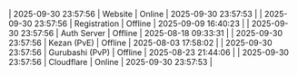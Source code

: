 | 2025-09-30 23:57:56 | Website | Online | 2025-09-30 23:57:53 |
| 2025-09-30 23:57:56 | Registration | Offline | 2025-09-09 16:40:23 |
| 2025-09-30 23:57:56 | Auth Server | Offline | 2025-08-18 09:33:31 |
| 2025-09-30 23:57:56 | Kezan (PvE) | Offline | 2025-08-03 17:58:02 |
| 2025-09-30 23:57:56 | Gurubashi (PvP) | Offline | 2025-08-23 21:44:06 |
| 2025-09-30 23:57:56 | Cloudflare | Online | 2025-09-30 23:57:53 |
